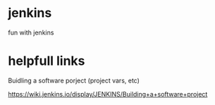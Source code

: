 # jenkins
fun with jenkins

# helpfull links

Buidling a software porject (project vars, etc)

https://wiki.jenkins.io/display/JENKINS/Building+a+software+project
